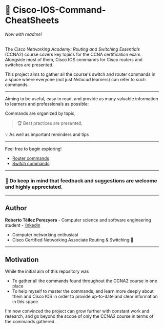 # :page_with_curl: Cisco-IOS-Command-CheatSheets

###### Now with readme!

The _Cisco Networking Academy: Routing and Switching Essentials_ (CCNA2) course covers key topics for the CCNA certification exam. Alongside most of them, Cisco IOS commands for Cisco routers and switches are presented.

This project aims to gather all the course's switch and router commands in a space where everyone (not just _Netacad_ learners) can refer to such commands.

---

Aiming to be useful, easy to read, and provide as many valuable information to learners and professionals as possible:  

Commands are organized by topic,
>:trophy: Best practices are presented,

:bulb: As well as important reminders and tips 

---
Feel free to begin exploring!

- [Router commands](https://github.com/r7perezyera/Cisco-IOS-Command-CheatSheets/blob/master/router_commands.md)
- [Switch commands](https://github.com/r7perezyera/Cisco-IOS-Command-CheatSheets/blob/master/switch_commands.md)

---
### :memo: Do keep in mind that feedback and suggestions are welcome and highly appreciated.

---
## Author
__Roberto Téllez Perezyera__ - Computer science and software engineering student - [linkedin](https://www.linkedin.com/in/r7perezyera/)  
- Computer  networking enthusiast  
- Cisco Certified Networking Associate Routing & Switching :star2:

---
## Motivation

While the initial aim of this repository was
- To gather all the commands found throughout the CCNA2 course in one place
- To help myself to master the commands, and learn more deeply about them and Cisco IOS in order to provide up-to-date and clear information in this space

I'm now convinced the project can grow further with constant work and research, and go beyond the scope of only the CCNA2 course in terms of the commands gathered.
